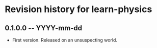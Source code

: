 # Revision history for learn-physics

## 0.1.0.0 -- YYYY-mm-dd

* First version. Released on an unsuspecting world.
